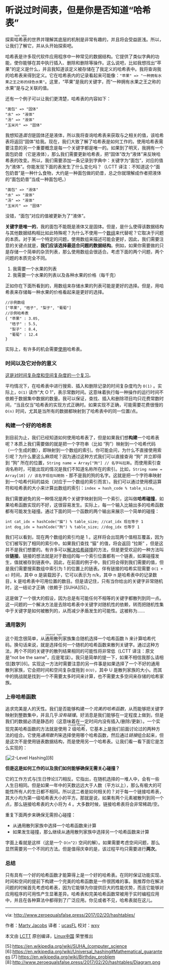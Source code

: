 听说过时间表，但是你是否知道“哈希表”
============================================================

探索<ruby>哈希表<rt>hash table</rt></ruby>的世界并理解其底层的机制是非常有趣的，并且将会受益匪浅。所以，让我们了解它，并从头开始探索吧。

哈希表是许多现代软件应用程序中一种常见的数据结构。它提供了类似字典的功能，使你能够在其中执行插入、删除和删除等操作。这么说吧，比如我想找出“苹果”的定义是什么，并且我知道该定义被存储在了我定义的哈希表中。我将查询我的哈希表来得到定义。它在哈希表内的记录看起来可能像：`"苹果" => "一种拥有水果之王之称的绿色水果"`。这里，“苹果”是我的关键字，而“一种拥有水果之王之称的水果”是与之关联的值。

还有一个例子可以让我们更清楚，哈希表的内容如下：

```
"面包" => "固体"
"水" => "液体"
"汤" => "液体"
"玉米片" => "固体"
```

我想知道*面包*是固体还是液体，所以我将查询哈希表来获取与之相关的值，该哈希表将返回“固体”给我。现在，我们大致了解了哈希表是如何工作的。使用哈希表需要注意的另一个重要概念是每一个关键字都是唯一的。如果到了明天，我拥有一个面包奶昔（它是液体），那么我们需要更新哈希表，把“固体”改为“液体”来反映哈希表的改变。所以，我们需要添加一条记录到字典中：关键字为“面包”，对应的值为“液体”。你能发现下面的表发生了什么变化吗？（LCTT 译注：不知道这个“面包奶昔”是一种什么食物，大约是一种面包做的奶昔，总之你就理解成作者把液体的“面包奶昔”当成一种面包吧。）

```
"面包" => "液体"
"水" => "液体"
"汤" => "液体"
"玉米片" => "固体"
```

没错，“面包”对应的值被更新为了“液体”。

**关键字是唯一的**，我的面包不能既是液体又是固体。但是，是什么使得该数据结构与其他数据结构相比如此特殊呢？为什么不使用一个[数组][1]来代替呢？它取决于问题的本质。对于某一个特定的问题，使用数组来描述可能会更好，因此，我们需要注意的关键点就是，**我们应该选择最适合问题的数据结构**。例如，如果你需要做的只是存储一个简单的杂货列表，那么使用数组会很适合。考虑下面的两个问题，两个问题的本质完全不同。

1.  我需要一个水果的列表
2.  我需要一个水果的列表以及各种水果的价格（每千克）

正如你在下面所看到的，用数组来存储水果的列表可能是更好的选择。但是，用哈希表来存储每一种水果的价格看起来是更好的选择。


```
//示例数组
["苹果", "桔子", "梨子", "葡萄"]   
//示例哈希表  
{ "苹果" : 3.05,
  "桔子" : 5.5,
  "梨子" : 8.4,
  "葡萄" : 12.4  
}
```

实际上，有许多的机会需要[使用][2]哈希表。

### 时间以及它对你的意义

[这是对时间复杂度和空间复杂度的一个复习][3]。

平均情况下，在哈希表中进行搜索、插入和删除记录的时间复杂度均为 `O(1)` 。实际上，`O(1)` 读作“大 O 1”，表示常数时间。这意味着执行每一种操作的运行时间不依赖于数据集中数据的数量。我可以保证，查找、插入和删除项目均只花费常数时间，“当且仅当”哈希表的实现方式正确时。如果实现不正确，可能需要花费很慢的 `O(n)` 时间，尤其是当所有的数据都映射到了哈希表中的同一位置/点。

### 构建一个好的哈希表

到目前为止，我们已经知道如何使用哈希表了，但是如果我们想**构建**一个哈希表呢？本质上我们需要做的就是把一个字符串（比如 “狗”）映射到一个哈希代码（一个生成的数），即映射到一个数组的索引。你可能会问，为什么不直接使用索引呢？为什么要这么麻烦呢？因为通过这种方式我们可以直接查询 “狗” 并立即得到 “狗” 所在的位置，`String name = Array["狗"] // 名字叫拉斯`。而使用索引查询名称时，可能出现的情况是我们不知道名称所在的索引。比如，`String name = Array[10] // 该名字现在叫鲍勃` - 那不是我的狗的名字。这就是把一个字符串映射到一个哈希代码的益处（对应于一个数组的索引而言）。我们可以通过使用模运算符和哈希表的大小来计算出数组的索引：`index = hash_code % table_size`。 

我们需要避免的另一种情况是两个关键字映射到同一个索引，这叫做**哈希碰撞**，如果哈希函数实现的不好，这很容易发生。实际上，每一个输入比输出多的哈希函数都有可能发生碰撞。通过下面的同一个函数的两个输出来展示一个简单的碰撞：

```
int cat_idx = hashCode("猫") % table_size; //cat_idx 现在等于 1
int dog_idx = hashCode("狗") % table_size; //dog_idx 也等于 1
```

我们可以看到，现在两个数组的索引均是 1 。这样将会出现两个值相互覆盖，因为它们被写到了相同的索引中。如果我们查找 “猫” 的值，将会返回 “拉斯” ，但是这并不是我们想要的。有许多可以[解决哈希碰撞][4]的方法，但是更受欢迎的一种方法叫做**链接**。链接的想法就是对于数组的每一个索引位置都有一个链表，如果碰撞发生，值就被存到链表中。因此，在前面的例子中，我们将会得到我们需要的值，但是我们需要搜索数组中索引为 1 的位置上的链表。伴有链接的哈希实现需要 `O(1 + α)` 时间，其中 α 是装载因子，它可以表示为 n/k，其中 n 是哈希表中的记录数目，k 是哈希表中可用位置的数目。但是请记住，只有当你给出的关键字非常随机时，这一结论才正确（依赖于 [SUHA][5]）。

这是做了一个很大的假设，因为总是有可能任何不相等的关键字都散列到同一点。这一问题的一个解决方法是去除哈希表中关键字对随机性的依赖，转而把随机性集中于关键字是如何被散列的，从而减少矛盾发生的可能性。这被称为……

### 通用散列

这个观念很简单，从<ruby>通用散列<rt>universal hash</rt></ruby>家族集合随机选择一个哈希函数 h 来计算哈希代码。换句话来说，就是选择任何一个随机的哈希函数来散列关键字。通过这种方法，两个不同的关键字的散列结果相同的可能性将非常低（LCTT 译注：原文是“not be the same”，应是笔误）。我只是简单的提一下，如果不相信我那么请相信[数学][6]。实现这一方法时需要注意的另一件事是如果选择了一个不好的通用散列家族，它会把时间和空间复杂度拖到 `O(U)`，其中 U 是散列家族的大小。而其中的挑战就是找到一个不需要太多时间来计算，也不需要太多空间来存储的哈希家族。

### 上帝哈希函数

追求完美是人的天性。我们是否能够构建一个*完美的哈希函数*，从而能够把关键字映射到整数集中，并且几乎*没有碰撞*。好消息是我们能够在一定程度上做到，但是我们的数据必须是静态的（这意味着在一定时间内没有插入/删除/更新）。一个实现完美哈希函数的方法就是使用 <ruby>2 级哈希<rt>2-Level Hashing</rt></ruby>，它基本上是我们前面讨论过的两种方法的组合。它使用*通用散列*来选择使用哪个哈希函数，然后通过*链接*组合起来，但是这次不是使用链表数据结构，而是使用另一个哈希表。让我们看一看下面它是怎么实现的： 

[![2-Level Hashing](http://www.zeroequalsfalse.press/2017/02/20/hashtables/Diagram.png "2-Level Hashing")][8] 

**但是这是如何工作的以及我们如何能够确保无需关心碰撞？**

它的工作方式与[生日悖论][7]相反。它指出，在随机选择的一堆人中，会有一些人生日相同。但是如果一年中的天数远远大于人数（平方以上），那么有极大的可能性所有人的生日都不相同。所以这二者是如何相关的？对于每一个链接哈希表，其大小均为第一级哈希表大小的平方。那就是说，如果有两个元素被散列到同一个点，那么链接哈希表的大小将为 4 。大多数时候，链接哈希表将会非常稀疏/空。

重复下面两步来确保无需担心碰撞：

*   从通用散列家族中选择一个哈希函数来计算
*   如果发生碰撞，那么继续从通用散列家族中选择另一个哈希函数来计算

字面上看就是这样（这是一个 `O(n^2)` 空间的解）。如果需要考虑空间问题，那么显然需要另一个不同的方法。但是值得庆幸的是，该过程平均只需要进行**两次**。

### 总结

只有具有一个好的哈希函数才能算得上是一个好的哈希表。在同时保证功能实现、时间和空间的提前下构建一个完美的哈希函数是一件很困难的事。我推荐你在解决问题的时候首先考虑哈希表，因为它能够为你提供巨大的性能优势，而且它能够对应用程序的可用性产生显著差异。哈希表和完美哈希函数常被用于实时编程应用中，并且在各种算法中都得到了广泛应用。你见或者不见，哈希表就在这儿。

--------------------------------------------------------------------------------

via: http://www.zeroequalsfalse.press/2017/02/20/hashtables/

作者：[Marty Jacobs][a]
译者：[ucasFL](https://github.com/ucasFL)
校对：[wxy](https://github.com/wxy)

本文由 [LCTT](https://github.com/LCTT/TranslateProject) 原创编译，[Linux中国](https://linux.cn/) 荣誉推出

[a]:http://www.zeroequalsfalse.press/about
[1]:https://en.wikipedia.org/wiki/Array_data_type
[2]:https://en.wikipedia.org/wiki/Hash_table#Uses
[3]:https://www.hackerearth.com/practice/basic-programming/complexity-analysis/time-and-space-complexity/tutorial/
[4]:https://en.wikipedia.org/wiki/Hash_table#Collision_resolution
[5]:https://en.wikipedia.org/wiki/SUHA_(computer_science
[6]:https://en.wikipedia.org/wiki/Universal_hashing#Mathematical_guarantees
[7]:https://en.wikipedia.org/wiki/Birthday_problem
[8]:http://www.zeroequalsfalse.press/2017/02/20/hashtables/Diagram.png